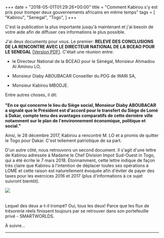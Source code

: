 
+++
date = "2018-05-01T01:29:26+00:00"
title = "Comment Kabirou s'y est pris pour tromper deux gouvernements africains en même temps"
tags = [
    "Kabirou",
    "Senegal",
    "Togo",
]
+++

C'est la publication la plus importante jusqu'à maintenant et j'ai besoin de votre aide afin de diffuser ces informations le plus possible.

<!--more-->

J'ai deux documents pour vous. Le premier:
**RELEVE DES CONCLUSIONS DE LA RENCONTRE AVEC LE DIRECTEUR NATIONAL DE LA BCEAO POUR LE SENEGAL** [(Version PDF)](https://res.cloudinary.com/vincentstradic/image/upload/v1524652202/post7A/post7A_doc1.pdf). C'était une réunion entre:

- le Directeur National de la BCEAO pour le Sénégal, Monsieur Ahmadou Al Aminou LO,

- Monsieur Diaby ABOUBACAR Conseiller du PDG de WARI SA,

- Monsieur Kabirou MBODJE.

Entre autres choses, il dit:<br></br>
**"En ce qui concerne le lieu du Siège social, Monsieur Diaby ABOUBACAR a signalé que le Président est d'accord pour le transfert du Siège de Lomé à Dakar, compte tenu des avantages comparatifs de cette dernière ville notamment sur le plan de l'environnement économique, politique et social."**

Ainsi, le 28 décembre 2017, Kabirou a rencontré M. LO et a promis de quitter le Togo pour Dakar. C'est tellement patriotique de sa part.

D'un autre côté, nous retrouvons un second document. Il s'agit d'une lettre de Kabirou adressée à Madame le Chef Division Impot Sud-Ouest in Togo, qui a été écrite le 7 mars 2018. Étonnamment, cette lettre indique de façon très claire que Kabirou à l'intention de déplacer toutes ses opérations à LOMÉ et cette raison est naturellement évoquée afin d'éviter de payer des taxes pour les exercices 2016 et 2017 (plus d'informations à ce sujet suivront bientôt).

<div class="container" style="width:auto">
  <a target="blank" href="https://res.cloudinary.com/vincentstradic/image/upload/v1524651851/post7A/post7A_pic1.jpg">
    <img src="https://res.cloudinary.com/vincentstradic/image/upload/v1524651851/post7A/post7A_pic1.jpg" style="max-width:100%">
  </a>
</div>
<br></br>
Lequel des deux a-t-il trompé? Oui, tous les deux! Parce que les flux de trésorerie réels finissent toujours par se retrouver dans son portefeuille privé - SMARTWORLDS.

À suivre...
<hr>

